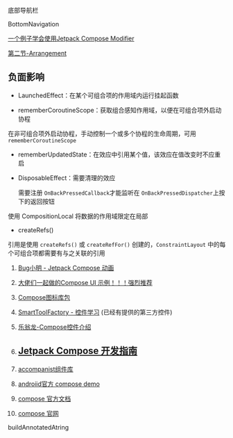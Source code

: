 底部导航栏

BottomNavigation



[一个例子学会使用Jetpack Compose Modifier](https://blog.csdn.net/A_pyf/article/details/114002414)

[第二节-Arrangement](https://juejin.cn/post/6844904102577569806)



## 负面影响

- LaunchedEffect：在某个可组合项的作用域内运行挂起函数

- rememberCoroutineScope：获取组合感知作用域，以便在可组合项外启动协程

在非可组合项外启动协程，手动控制一个或多个协程的生命周期，可用`rememberCoroutineScope`

- rememberUpdatedState：在效应中引用某个值，该效应在值改变时不应重启

- DisposableEffect：需要清理的效应

  需要注册 `OnBackPressedCallback`才能监听在 `OnBackPressedDispatcher`上按下的返回按钮

使用 CompositionLocal 将数据的作用域限定在局部

- createRefs()  

引用是使用 `createRefs()` 或 `createRefFor()` 创建的，`ConstraintLayout` 中的每个可组合项都需要有与之关联的引用



1. [Bug小明 - Jetpack Compose 动画](https://juejin.cn/post/6971399722862903310)

2. [大佬们一起做的Compose UI 示例！！！强烈推荐](https://github.com/Gurupreet/ComposeCookBook)

3. [Compose图标库包](https://github.com/DevSrSouza/compose-icons)

4. [SmartToolFactory - 控件学习](https://github.com/SmartToolFactory/Jetpack-Compose-Tutorials)  (已经有提供的第三方控件)

5. [乐翁龙-Compose控件介绍](https://blog.csdn.net/u010976213/category_10622907.html)

6. ## **[Jetpack Compose 开发指南](https://gitee.com/Rickyal/compose-demo)**

7. [accompanist组件库](https://google.github.io/accompanist/)

8. [androiid官方 compose demo](https://github.com/android/compose-samples)

9. [compose 官方文档](https://developer.android.google.cn/reference/kotlin/androidx/compose/material/package-summary#BottomNavigation(androidx.compose.ui.Modifier,androidx.compose.ui.graphics.Color,androidx.compose.ui.graphics.Color,androidx.compose.ui.unit.Dp,kotlin.Function1))

10. [compose 官网](https://developer.android.google.cn/jetpack/compose/navigation)

buildAnnotatedAtring









  









